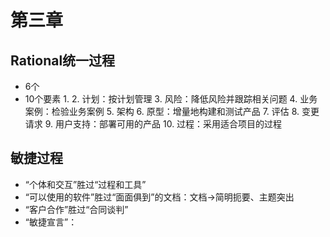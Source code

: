 # 第三章

## Rational统一过程

+ 6个
+ 10个要素
    1. 
    2. 计划：按计划管理
    3. 风险：降低风险并跟踪相关问题
    4. 业务案例：检验业务案例
    5. 架构
    6. 原型：增量地构建和测试产品
    7. 评估
    8. 变更请求
    9. 用户支持：部署可用的产品
    10. 过程：采用适合项目的过程

## 敏捷过程

+ “个体和交互”胜过“过程和工具”
+ “可以使用的软件”胜过“面面俱到”的文档：文档->简明扼要、主题突出
+ “客户合作”胜过“合同谈判”
+ “敏捷宣言”：
